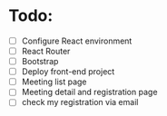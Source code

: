 # Todo:

- [ ] Configure React environment
- [ ] React Router
- [ ] Bootstrap
- [ ] Deploy front-end project
- [ ] Meeting list page
- [ ] Meeting detail and registration page
- [ ] check my registration via email
